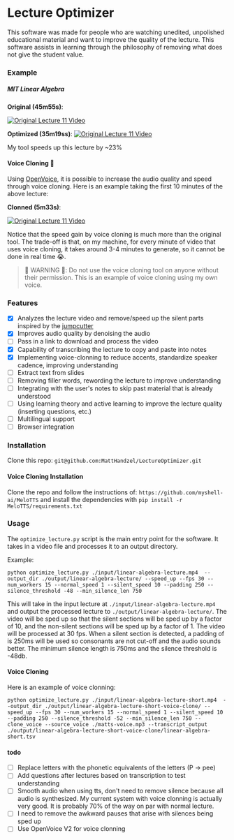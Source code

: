 # Lecture Optimizer

This software was made for people who are watching unedited, unpolished educational material and want to improve the quality of the lecture. This software assists in learning through the philosophy of removing what does not give the student value.

### Example

##### MIT Linear Algebra

**Original (45m55s)**:

[![Original Lecture 11 Video](https://img.youtube.com/vi/2IdtqGM6KWU/0.jpg)](https://www.youtube.com/watch?v=2IdtqGM6KWU)

**Optimized (35m19ss)**:
[![Original Lecture 11 Video](https://img.youtube.com/vi/EtxPOWO6bgc/0.jpg)](https://youtu.be/EtxPOWO6bgc)

My tool speeds up this lecture by ~23\%

#### Voice Cloning 🤯

Using [OpenVoice](https://github.com/myshell-ai/OpenVoice), it is possible to increase the audio quality and speed through voice cloning. Here is an example taking the first 10 minutes of the above lecture:

**Clonned (5m33s)**:

[![Original Lecture 11 Video](https://img.youtube.com/vi/Qm198K6DKmM/0.jpg)](https://www.youtube.com/watch?v=Qm198K6DKmM)

Notice that the speed gain by voice cloning is much more than the original tool. The trade-off is that, on my machine, for every minute of video that uses voice cloning, it takes around 3-4 minutes to generate, so it cannot be done in real time 😭.

>  WARNING : Do not use the voice cloning tool on anyone without their permission. This is an example of voice cloning using my own voice.

### Features

- [x] Analyzes the lecture video and remove/speed up the silent parts inspired by the [jumpcutter](https://github.com/carykh/jumpcutter)
- [x] Improves audio quality by denoising the audio
- [ ] Pass in a link to download and process the video
- [x] Capability of transcribing the lecture to copy and paste into notes
- [x] Implementing voice-clonning to reduce accents, standardize speaker cadence, improving understanding
- [ ] Extract text from slides
- [ ] Removing filler words, rewording the lecture to improve understanding
- [ ] Integrating with the user's notes to skip past material that is already understood
- [ ] Using learning theory and active learning to improve the lecture quality (inserting questions, etc.)
- [ ] Multilingual support
- [ ] Browser integration

### Installation

Clone this repo: `git@github.com:MattHandzel/LectureOptimizer.git`

#### Voice Cloning Installation

Clone the repo and follow the instructions of: `https://github.com/myshell-ai/MeloTTS` and install the dependencies with `pip install -r MeloTTS/requirements.txt`

### Usage

The `optimize_lecture.py` script is the main entry point for the software. It takes in a video file and processes it to an output directory.

Example:

```
python optimize_lecture.py ./input/linear-algebra-lecture.mp4  --output_dir ./output/linear-algebra-lecture/ --speed_up --fps 30 --num_workers 15 --normal_speed 1 --silent_speed 10 --padding 250 --silence_threshold -48 --min_silence_len 750
```

This will take in the input lecture at `./input/linear-algebra-lecture.mp4` and output the processed lecture to `./output/linear-algebra-lecture/`. The video will be sped up so that the silent sections will be sped up by a factor of 10, and the non-silent sections will be sped up by a factor of 1. The video will be processed at 30 fps. When a silent section is detected, a padding of is 250ms will be used so consonants are not cut-off and the audio sounds better. The minimum silence length is 750ms and the silence threshold is -48db.

#### Voice Cloning

Here is an example of voice clonning:

```
python optimize_lecture.py ./input/linear-algebra-lecture-short.mp4  --output_dir ./output/linear-algebra-lecture-short-voice-clone/ --speed_up --fps 30 --num_workers 15 --normal_speed 1 --silent_speed 10 --padding 250 --silence_threshold -52 --min_silence_len 750 --clone_voice --source_voice ./matts-voice.mp3 --transcript_output ./output/linear-algebra-lecture-short-voice-clone/linear-algebra-short.tsv
```

#### todo

- [ ] Replace letters with the phonetic equivalents of the letters (P -> pee)
- [ ] Add questions after lectures based on transcription to test understanding
- [ ] Smooth audio when using tts, don't need to remove silence because all audio is synthesized. My current system with voice clonning is actually very good. It is probably 70% of the way on par with normal lecture.
- [ ] I need to remove the awkward pauses that arise with silences being sped up
- [ ] Use OpenVoice V2 for voice clonning
